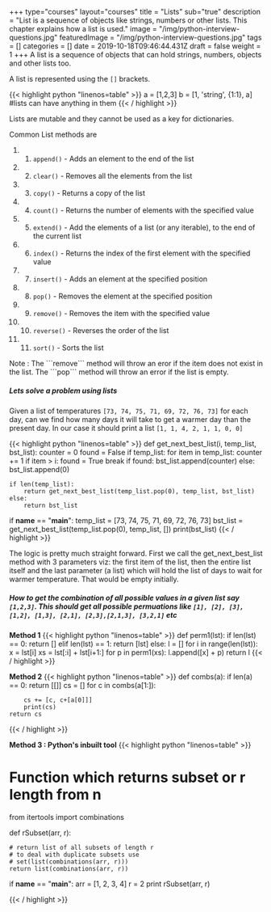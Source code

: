 +++
type="courses"
layout="courses"
title = "Lists"
sub="true"
description = "List is a sequence of objects like strings, numbers or other lists. This chapter explains how a list is used."
image = "/img/python-interview-questions.jpg"
featuredImage = "/img/python-interview-questions.jpg"
tags = []
categories = []
date = 2019-10-18T09:46:44.431Z
draft = false
weight = 1
+++
A list is a sequence of objects that can hold strings, numbers, objects and other lists too.

A list is represented using the ```[]``` brackets.

{{< highlight python "linenos=table" >}}
a = [1,2,3]
b = [1, 'string', {1:1}, a] #lists can have anything in them
{{< / highlight >}}
  

Lists are mutable and they cannot be used as a key for dictionaries.

Common List methods are

1. 1. ```append()``` - Adds an element to the end of the list
2. 2. ```clear()``` - Removes all the elements from the list
3. 3. ```copy()``` - Returns a copy of the list
4. 4. ```count()``` - Returns the number of elements with the specified value
5. 5. ```extend()``` - Add the elements of a list (or any iterable), to the end of the current list
6. 6. ```index()``` - Returns the index of the first element with the specified value
7. 7. ```insert()``` - Adds an element at the specified position
8. 8. ```pop()``` - Removes the element at the specified position
9. 9. ```remove()``` - Removes the item with the specified value
10. 10. ```reverse()``` - Reverses the order of the list
11. 11. ```sort()``` - Sorts the list
<p></p>
Note : The ```remove``` method will throw an eror if the item does not exist in the list. The ```pop``` method will throw an error if the list is empty.
<p></p>

##### Lets solve a problem using lists
<p></p>

Given a list of temperatures ```[73, 74, 75, 71, 69, 72, 76, 73]``` for each day, can we find how many days it will take to get a warmer day than the present day. In our case it should print a list ```[1, 1, 4, 2, 1, 1, 0, 0]```

{{< highlight python "linenos=table" >}}
def get_next_best_list(i, temp_list, bst_list):
    counter = 0
    found = False
    if temp_list:
        for item in temp_list:
            counter += 1
            if item > i:
                found = True
                break
    if found:
        bst_list.append(counter)
    else:
        bst_list.append(0)
    
    if len(temp_list):
        return get_next_best_list(temp_list.pop(0), temp_list, bst_list)
    else:
        return bst_list

if __name__ == "__main__":
    temp_list = [73, 74, 75, 71, 69, 72, 76, 73]
    bst_list = get_next_best_list(temp_list.pop(0), temp_list, [])
    print(bst_list)
{{< / highlight >}}
<p></p>
The logic is pretty much straight forward. First we call the get_next_best_list method with 3 parameters viz: the first item of the list, then the entire list itself and the last parameter (a list) which will hold the list of days to wait for warmer temperature. That would be empty initially.

<p></p>

##### How to get the combination of all possible values in a given list say ```[1,2,3]```. This should get all possible permuations like ```[1], [2], [3], [1,2], [1,3], [2,1], [2,3],[2,1,3], [3,2,1]``` etc
<p></p>

__Method 1__
{{< highlight python "linenos=table" >}}
def perm1(lst):
	if len(lst) == 0:
		return []
	elif len(lst) == 1:
		return [lst]
	else:
		l = []
		for i in range(len(lst)):
			x = lst[i]
			xs = lst[:i] + lst[i+1:]
			for p in perm1(xs):
				l.append([x] + p)
		return l
{{< / highlight >}}
<p></p>

__Method 2__
{{< highlight python "linenos=table" >}}
def combs(a):
    if len(a) == 0:
        return [[]]
    cs = []
    for c in combs(a[1:]):
        
        cs += [c, c+[a[0]]]   
        print(cs)
    return cs
{{< / highlight >}}
<p></p>

__Method 3 : Python's inbuilt tool__
{{< highlight python "linenos=table" >}}
# Function which returns subset or r length from n 
from itertools import combinations 

def rSubset(arr, r): 

	# return list of all subsets of length r 
	# to deal with duplicate subsets use 
	# set(list(combinations(arr, r))) 
	return list(combinations(arr, r)) 

if __name__ == "__main__": 
	arr = [1, 2, 3, 4] 
	r = 2
	print rSubset(arr, r) 

{{< / highlight >}}
<p></p>